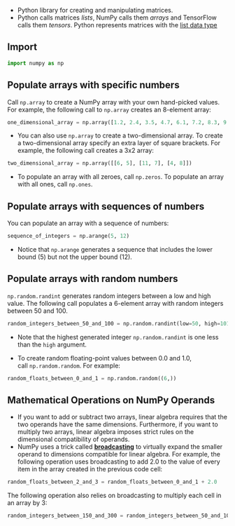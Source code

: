 - Python library for creating and manipulating matrices.
- Python calls matrices _lists_, NumPy calls them _arrays_ and TensorFlow calls them _tensors_. Python represents matrices with the [list data type](https://www.google.com/url?q=https%3A%2F%2Fdocs.python.org%2F3%2Flibrary%2Fstdtypes.html%23lists)
## Import
```python
import numpy as np
```
## Populate arrays with specific numbers
Call `np.array` to create a NumPy array with your own hand-picked values. For example, the following call to `np.array` creates an 8-element array:
```python
one_dimensional_array = np.array([1.2, 2.4, 3.5, 4.7, 6.1, 7.2, 8.3, 9.5])
```
- You can also use `np.array` to create a two-dimensional array. To create a two-dimensional array specify an extra layer of square brackets. For example, the following call creates a 3x2 array:
```python
two_dimensional_array = np.array([[6, 5], [11, 7], [4, 8]])
```
- To populate an array with all zeroes, call `np.zeros`. To populate an array with all ones, call `np.ones`.

## Populate arrays with sequences of numbers

You can populate an array with a sequence of numbers:
```python
sequence_of_integers = np.arange(5, 12)
```
- Notice that `np.arange` generates a sequence that includes the lower bound (5) but not the upper bound (12).
## Populate arrays with random numbers

`np.random.randint` generates random integers between a low and high value. The following call populates a 6-element array with random integers between 50 and 100.
```python
random_integers_between_50_and_100 = np.random.randint(low=50, high=101, size=(6,))
```
- Note that the highest generated integer `np.random.randint` is one less than the `high` argument.

- To create random floating-point values between 0.0 and 1.0, call `np.random.random`. For example:
```python
random_floats_between_0_and_1 = np.random.random((6,))
```
## Mathematical Operations on NumPy Operands
- If you want to add or subtract two arrays, linear algebra requires that the two operands have the same dimensions. Furthermore, if you want to multiply two arrays, linear algebra imposes strict rules on the dimensional compatibility of operands. 
- NumPy uses a trick called [**broadcasting**](https://developers.google.com/machine-learning/glossary/#broadcasting) to virtually expand the smaller operand to dimensions compatible for linear algebra. For example, the following operation uses broadcasting to add 2.0 to the value of every item in the array created in the previous code cell:
```python
random_floats_between_2_and_3 = random_floats_between_0_and_1 + 2.0
```
The following operation also relies on broadcasting to multiply each cell in an array by 3:
```python
random_integers_between_150_and_300 = random_integers_between_50_and_100 * 3
```